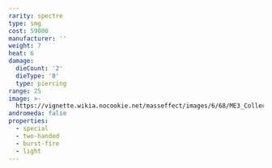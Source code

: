 ```yaml
---
rarity: spectre
type: smg
cost: 59000
manufacturer: ''
weight: 7
heat: 6
damage:
  dieCount: '2'
  dieType: '8'
  type: piercing
range: 25
image: >-
  https://vignette.wikia.nocookie.net/masseffect/images/6/68/ME3_Collector_SMG.png/revision/latest/scale-to-width-down/350?cb=20121009204046
andromeda: false
properties:
  - special
  - two-handed
  - burst-fire
  - light
---
```

